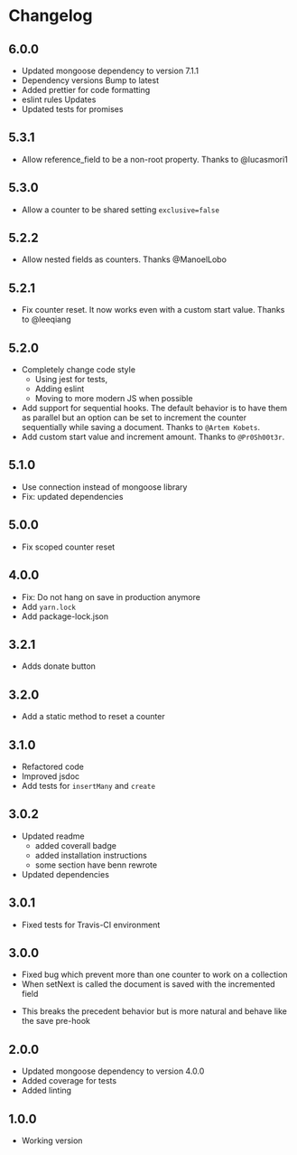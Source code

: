 # Changelog

## 6.0.0

- Updated mongoose dependency to version 7.1.1
- Dependency versions Bump to latest
- Added prettier for code formatting
- eslint rules Updates
- Updated tests for promises

## 5.3.1

- Allow reference_field to be a non-root property. Thanks to @lucasmori1

## 5.3.0

- Allow a counter to be shared setting `exclusive=false`

## 5.2.2

- Allow nested fields as counters. Thanks @ManoelLobo

## 5.2.1

- Fix counter reset. It now works even with a custom start value. Thanks to @leeqiang

## 5.2.0

- Completely change code style
    - Using jest for tests,
    - Adding eslint
    - Moving to more modern JS when possible
- Add support for sequential hooks.
  The default behavior is to have them as parallel but an option can be set to increment the
  counter sequentially while saving a document. Thanks to `@Artem Kobets`.
- Add custom start value and increment amount. Thanks to `@Pr0Sh00t3r`.

## 5.1.0

- Use connection instead of mongoose library
- Fix: updated dependencies

## 5.0.0

- Fix scoped counter reset

## 4.0.0

- Fix: Do not hang on save in production anymore
- Add `yarn.lock`
- Add package-lock.json

## 3.2.1

- Adds donate button

## 3.2.0

- Add a static method to reset a counter

## 3.1.0

- Refactored code
- Improved jsdoc
- Add tests for `insertMany` and `create`

## 3.0.2

- Updated readme
    - added coverall badge
    - added installation instructions
    - some section have benn rewrote
- Updated dependencies

## 3.0.1

- Fixed tests for Travis-CI environment

## 3.0.0

- Fixed bug which prevent more than one counter to work on a collection
- When setNext is called the document is saved with the incremented field

* This breaks the precedent behavior but is more natural and behave like the save pre-hook

## 2.0.0

- Updated mongoose dependency to version 4.0.0
- Added coverage for tests
- Added linting

## 1.0.0

- Working version
